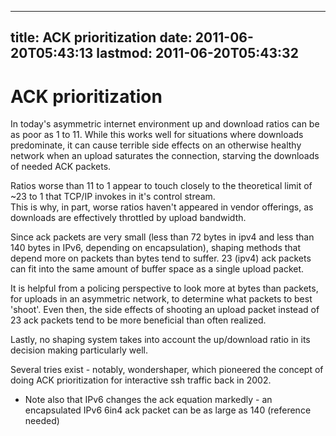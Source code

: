 
---
title: ACK prioritization
date: 2011-06-20T05:43:13
lastmod: 2011-06-20T05:43:32
---
ACK prioritization
==================

In today's asymmetric internet environment up and download ratios can be
as poor as 1 to 11. While this works well for situations where downloads
predominate, it can cause terrible side effects on an otherwise healthy
network when an upload saturates the connection, starving the downloads
of needed ACK packets.

Ratios worse than 11 to 1 appear to touch closely to the theoretical
limit of \~23 to 1 that TCP/IP invokes in it's control stream.\
This is why, in part, worse ratios haven't appeared in vendor offerings,
as downloads are effectively throttled by upload bandwidth.

Since ack packets are very small (less than 72 bytes in ipv4 and less
than 140 bytes in IPv6, depending on encapsulation), shaping methods
that depend more on packets than bytes tend to suffer. 23 (ipv4) ack
packets can fit into the same amount of buffer space as a single upload
packet.

It is helpful from a policing perspective to look more at bytes than
packets, for uploads in an asymmetric network, to determine what packets
to best 'shoot'. Even then, the side effects of shooting an upload
packet instead of 23 ack packets tend to be more beneficial than often
realized.

Lastly, no shaping system takes into account the up/download ratio in
its decision making particularly well.

Several tries exist - notably, wondershaper, which pioneered the concept
of doing ACK prioritization for interactive ssh traffic back in 2002.

-   Note also that IPv6 changes the ack equation markedly - an
    encapsulated IPv6 6in4 ack packet can be as large as 140
    (reference needed)

